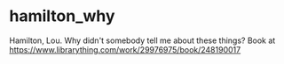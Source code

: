# hamilton_why
Hamilton, Lou. Why didn't somebody tell me about these things? Book at https://www.librarything.com/work/29976975/book/248190017
